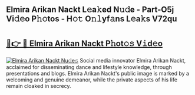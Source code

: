 ## Elmira Arikan Nackt L𝚎a𝚔ed N𝚞𝚍e - Part-O5j Vi𝚍𝚎o P𝚑𝚘tos - H𝚘𝚝 O𝚗𝚕yf𝚊ns L𝚎a𝚔s V72qu

# <h2><a href="http://kf0g5m.oniu.top/?m=Elmira+Arikan+Nackt">🔗👉 🔴 Elmira Arikan Nackt P𝚑ot𝚘𝚜 V𝚒d𝚎o</a></h2>

[![Elmira Arikan Nackt Nu𝚍e𝚜](https://i.imgur.com/0qMVB7G.gif)](http://kf0g5m.oniu.top/?m=Elmira+Arikan+Nackt)
Social media innovator Elmira Arikan Nackt, acclaimed for disseminating dance and lifestyle knowledge, through presentations and blogs. Elmira Arikan Nackt's public image is marked by a welcoming and genuine demeanor, while the private aspects of his life remain cloaked in secrecy.  
